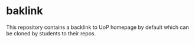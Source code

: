 # baklink
This repository contains a backlink to UoP homepage by default which can be cloned by students to their repos.
